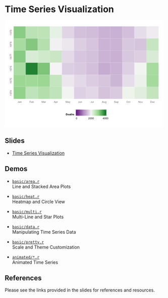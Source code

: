 Time Series Visualization
==============================

![Heatmap](basic/heatmap.png)

Slides
------------------------------

- [Time Series Visualization]()

Demos
------------------------------

- [`basic/area.r`](basic/area.r)  
  Line and Stacked Area Plots

- [`basic/heat.r`](basic/heat.r)  
  Heatmap and Circle View

- [`basic/multi.r`](basic/multi.r)  
  Multi-Line and Star Plots

- [`basic/data.r`](basic/data.r)  
  Manipulating Time Series Data

- [`basic/pretty.r`](basic/pretty.r)  
  Scale and Theme Customization

- [`animated/*.r`](animated/)  
  Animated Time Series

References
------------------------------

Please see the links provided in the slides for references and resources.
